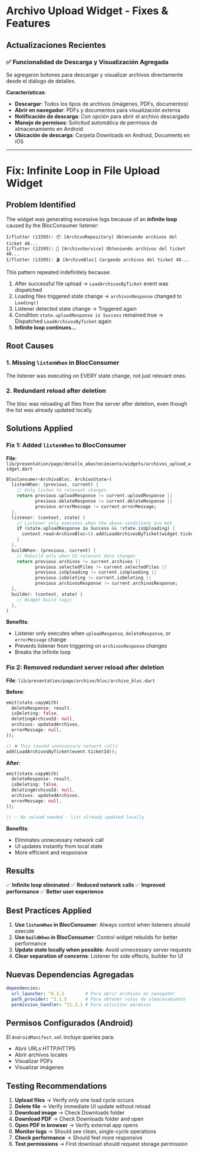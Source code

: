 # Archivo Upload Widget - Fixes & Features

## Actualizaciones Recientes

### ✅ Funcionalidad de Descarga y Visualización Agregada
Se agregaron botones para descargar y visualizar archivos directamente desde el diálogo de detalles.

**Características**:
- **Descargar**: Todos los tipos de archivos (imágenes, PDFs, documentos)
- **Abrir en navegador**: PDFs y documentos para visualización externa
- **Notificación de descarga**: Con opción para abrir el archivo descargado
- **Manejo de permisos**: Solicitud automática de permisos de almacenamiento en Android
- **Ubicación de descarga**: Carpeta Downloads en Android, Documents en iOS

---

# Fix: Infinite Loop in File Upload Widget

## Problem Identified

The widget was generating excessive logs because of an **infinite loop** caused by the BlocConsumer listener:

```
I/flutter (13395): 📦 [ArchivoRepository] Obteniendo archivos del ticket 48...
I/flutter (13395): 📂 [ArchivoService] Obteniendo archivos del ticket 48...
I/flutter (13395): 🎬 [ArchivoBloc] Cargando archivos del ticket 48...
```

This pattern repeated indefinitely because:

1. After successful file upload → `LoadArchivosByTicket` event was dispatched
2. Loading files triggered state change → `archivosResponse` changed to `Loading()`
3. Listener detected state change → Triggered again
4. Condition `state.uploadResponse is Success` remained true → Dispatched `LoadArchivosByTicket` again
5. **Infinite loop continues...**

## Root Causes

### 1. Missing `listenWhen` in BlocConsumer
The listener was executing on EVERY state change, not just relevant ones.

### 2. Redundant reload after deletion
The bloc was reloading all files from the server after deletion, even though the list was already updated locally.

## Solutions Applied

### Fix 1: Added `listenWhen` to BlocConsumer

**File**: `lib/presentation/page/detalle_abastecimiento/widgets/archivos_upload_widget.dart`

```dart
BlocConsumer<ArchivoBloc, ArchivoState>(
  listenWhen: (previous, current) {
    // Only listen to relevant changes
    return previous.uploadResponse != current.uploadResponse ||
           previous.deleteResponse != current.deleteResponse ||
           previous.errorMessage != current.errorMessage;
  },
  listener: (context, state) {
    // Listener only executes when the above conditions are met
    if (state.uploadResponse is Success && !state.isUploading) {
      context.read<ArchivoBloc>().add(LoadArchivosByTicket(widget.ticketId));
    }
  },
  buildWhen: (previous, current) {
    // Rebuild only when UI-relevant data changes
    return previous.archivos != current.archivos ||
           previous.selectedFiles != current.selectedFiles ||
           previous.isUploading != current.isUploading ||
           previous.isDeleting != current.isDeleting ||
           previous.archivosResponse != current.archivosResponse;
  },
  builder: (context, state) {
    // Widget build logic
  },
)
```

**Benefits**:
- Listener only executes when `uploadResponse`, `deleteResponse`, or `errorMessage` change
- Prevents listener from triggering on `archivosResponse` changes
- Breaks the infinite loop

### Fix 2: Removed redundant server reload after deletion

**File**: `lib/presentation/page/archivo/bloc/archivo_bloc.dart`

**Before**:
```dart
emit(state.copyWith(
  deleteResponse: result,
  isDeleting: false,
  deletingArchivoId: null,
  archivos: updatedArchivos,
  errorMessage: null,
));

// ❌ This caused unnecessary network calls
add(LoadArchivosByTicket(event.ticketId));
```

**After**:
```dart
emit(state.copyWith(
  deleteResponse: result,
  isDeleting: false,
  deletingArchivoId: null,
  archivos: updatedArchivos,
  errorMessage: null,
));

// ✅ No reload needed - list already updated locally
```

**Benefits**:
- Eliminates unnecessary network call
- UI updates instantly from local state
- More efficient and responsive

## Results

✅ **Infinite loop eliminated**
✅ **Reduced network calls**
✅ **Improved performance**
✅ **Better user experience**

## Best Practices Applied

1. **Use `listenWhen` in BlocConsumer**: Always control when listeners should execute
2. **Use `buildWhen` in BlocConsumer**: Control widget rebuilds for better performance
3. **Update state locally when possible**: Avoid unnecessary server requests
4. **Clear separation of concerns**: Listener for side effects, builder for UI

## Nuevas Dependencias Agregadas

```yaml
dependencies:
  url_launcher: ^6.3.1        # Para abrir archivos en navegador
  path_provider: ^2.1.5       # Para obtener rutas de almacenamiento
  permission_handler: ^11.3.1 # Para solicitar permisos
```

## Permisos Configurados (Android)

El `AndroidManifest.xml` incluye queries para:
- Abrir URLs HTTP/HTTPS
- Abrir archivos locales
- Visualizar PDFs
- Visualizar imágenes

## Testing Recommendations

1. **Upload files** → Verify only one load cycle occurs
2. **Delete file** → Verify immediate UI update without reload
3. **Download image** → Check Downloads folder
4. **Download PDF** → Check Downloads folder and open
5. **Open PDF in browser** → Verify external app opens
6. **Monitor logs** → Should see clean, single-cycle operations
7. **Check performance** → Should feel more responsive
8. **Test permissions** → First download should request storage permission